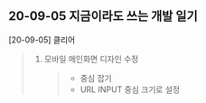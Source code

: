 ## 20-09-05 지금이라도 쓰는 개발 일기

[20-09-05] 클리어

> 1. 모바일 메인화면 디자인 수정
>    > - 중심 잡기
>    > - URL INPUT 중심 크기로 설정

